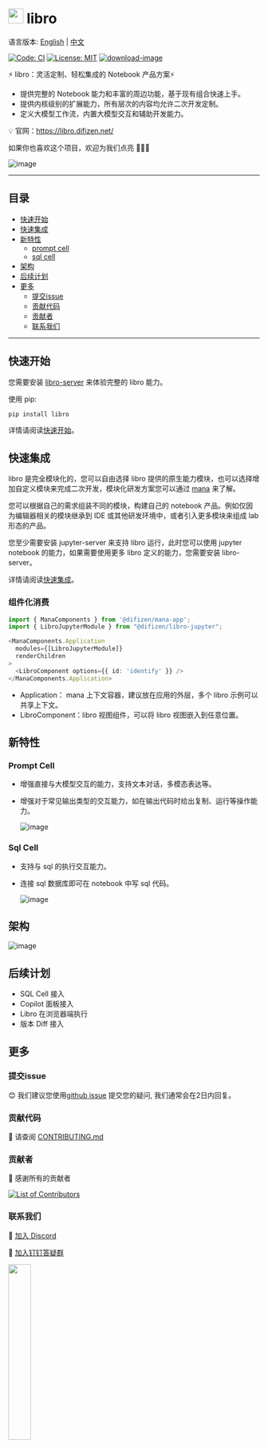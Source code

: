# <img src="https://mdn.alipayobjects.com/huamei_hdnzbp/afts/img/A*i_UvSZTIo44AAAAAAAAAAAAADjOxAQ/original" width="30"> libro

语言版本: [English](./README.md) | [中文](./README_zh.md)

[![Code: CI](https://github.com/difizen/libro/actions/workflows/ci.yml/badge.svg)](https://github.com/difizen/libro/actions/workflows/ci.yml)
[![License: MIT](https://img.shields.io/badge/License-MIT-yellow.svg)](https://opensource.org/licenses/MIT)
[![download-image](https://img.shields.io/npm/dm/@difizen/libro-core.svg)](https://www.npmjs.com/package/@difizen/libro-core)

⚡ libro：灵活定制、轻松集成的 Notebook 产品方案⚡

- 提供完整的 Notebook 能力和丰富的周边功能，基于现有组合快速上手。
- 提供内核级别的扩展能力，所有层次的内容均允许二次开发定制。
- 定义大模型工作流，内置大模型交互和辅助开发能力。

💡 官网：https://libro.difizen.net/

如果你也喜欢这个项目，欢迎为我们点亮 🌟🌟🌟

![image](https://mdn.alipayobjects.com/huamei_zabatk/afts/img/A*u40VR6qi_E0AAAAAAAAAAAAADvyTAQ/original)

---

## 目录

- [快速开始](#快速开始)
- [快速集成](#快速集成)
- [新特性](#新特性)
  - [prompt cell](#prompt-cell)
  - [sql cell](#sql-cell)
- [架构](#架构)
- [后续计划](#后续计划)
- [更多](#更多)
  - [提交issue](#提交issue)
  - [贡献代码](#贡献代码)
  - [贡献者](#贡献者)
  - [联系我们](#联系我们)

---

## 快速开始

您需要安装 [libro-server](https://github.com/difizen/libro-server) 来体验完整的 libro 能力。

使用 pip:

```bash
pip install libro
```

详情请阅读[快速开始](./apps/docs/docs/quickstart/index.md)。

## 快速集成

libro 是完全模块化的，您可以自由选择 libro 提供的原生能力模块，也可以选择增加自定义模块来完成二次开发，模块化研发方案您可以通过 [mana](https://github.com/difizen/mana) 来了解。

您可以根据自己的需求组装不同的模块，构建自己的 notebook 产品。例如仅因为编辑器相关的模块继承到 IDE 或其他研发环境中，或者引入更多模块来组成 lab 形态的产品。

您至少需要安装 jupyter-server 来支持 libro 运行，此时您可以使用 jupyter notebook 的能力，如果需要使用更多 libro 定义的能力，您需要安装 libro-server。

详情请阅读[快速集成](./apps/docs/docs/integration/index.md)。

### 组件化消费

```typescript
import { ManaComponents } from '@difizen/mana-app';
import { LibroJupyterModule } from "@difizen/libro-jupyter";

<ManaComponents.Application
  modules={[LibroJupyterModule]}
  renderChildren
>
  <LibroComponent options={{ id: 'identify' }} />
</ManaComponents.Application>
```

- Application： mana 上下文容器，建议放在应用的外层，多个 libro 示例可以共享上下文。
- LibroComponent：libro 视图组件，可以将 libro 视图嵌入到任意位置。

## 新特性

### Prompt Cell

- 增强直接与大模型交互的能力，支持文本对话，多模态表达等。
- 增强对于常见输出类型的交互能力，如在输出代码时给出复制、运行等操作能力。

  ![image](https://mdn.alipayobjects.com/huamei_zabatk/afts/img/A*0N2pSra828QAAAAAAAAAAAAADvyTAQ/original)

### Sql Cell

- 支持与 sql 的执行交互能力。
- 连接 sql 数据库即可在 notebook 中写 sql 代码。

  ![image](https://mdn.alipayobjects.com/huamei_zabatk/afts/img/A*u4bWT7pHcGMAAAAAAAAAAAAADvyTAQ/original)

## 架构

![image](https://mdn.alipayobjects.com/huamei_zabatk/afts/img/A*8trZSrPu19sAAAAAAAAAAAAADvyTAQ/original)

## 后续计划

- SQL Cell 接入
- Copilot 面板接入
- Libro 在浏览器端执行
- 版本 Diff 接入

## 更多

### 提交issue

😊 我们建议您使用[github issue](https://github.com/difizen/libro/issues) 提交您的疑问, 我们通常会在2日内回复。

### 贡献代码

🤝 请查阅 [CONTRIBUTING.md](./CONTRIBUTING.md)

### 贡献者

💪 感谢所有的贡献者

<a href="https://github.com/difizen/libro/graphs/contributors">
  <img src="https://contributors-img.web.app/image?repo=difizen/libro" alt="List of Contributors"/>
</a>

### 联系我们

💬 [加入 Discord](https://discord.gg/pK8X3guD)

🤗 [加入钉钉答疑群](https://qr.dingtalk.com/action/joingroup?code=v1,k1,52f1gKWwsZBMrWjXHcQFlOJEQIbbrMO86Iulu3T3ePY=&_dt_no_comment=1&origin=11)

<img src="https://mdn.alipayobjects.com/huamei_zabatk/afts/img/A*oNhKSblcJfIAAAAAAAAAAAAADvyTAQ/original" width="30%">
